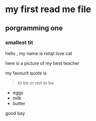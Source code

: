 
# my first read me file
## porgramming one 
### smallest tit

hello , my name is *retaj*i love cat

here is a picture of my best teacher

my favourit quote is
> to be or not to be 
- eggs
- milk
- butter

good bay

